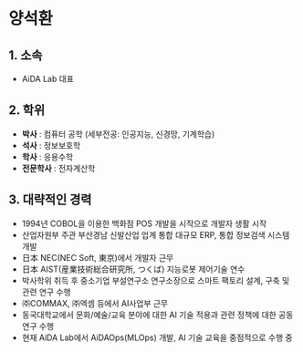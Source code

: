 # 양석환

## 1. 소속
* AiDA Lab 대표

## 2. 학위
* **박사** : 컴퓨터 공학 (세부전공: 인공지능, 신경망, 기계학습)
* **석사** : 정보보호학
* **학사** : 응용수학
* **전문학사** : 전자계산학

## 3. 대략적인 경력
* 1994년 COBOL을 이용한 백화점 POS 개발을 시작으로 개발자 생활 시작
* 산업자원부 주관 부산경남 신발산업 업계 통합 대규모 ERP, 통합 정보검색 시스템 개발
* 日本 NEC(NEC Soft, 東京)에서 개발자 근무
* 日本 AIST(産業技術総合研究所, つくば) 지능로봇 제어기술 연수
* 박사학위 취득 후 중소기업 부설연구소 연구소장으로 스마트 팩토리 설계, 구축 및 관련 연구 수행
* ㈜COMMAX, ㈜엑셈 등에서 AI사업부 근무
* 동국대학교에서 문화/예술/교육 분야에 대한 AI 기술 적용과 관련 정책에 대한 공동연구 수행
* 현재 AiDA Lab에서 AiDAOps(MLOps) 개발, AI 기술 교육을 중점적으로 수행 중
